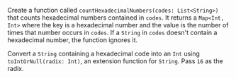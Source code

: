 

Create a function called `countHexadecimalNumbers(codes: List<String>)` that
counts hexadecimal numbers contained in `codes`. It returns a `Map<Int, Int>`
where the key is a hexadecimal number and the value is the number of times that
number occurs in `codes`.  If a `String` in `codes` doesn't contain a
hexadecimal number, the function ignores it.

<div class="hint">

Convert a `String` containing a hexadecimal code into an `Int` using
`toIntOrNull(radix: Int)`, an extension function for `String`. Pass `16` as the
radix.

</div>
